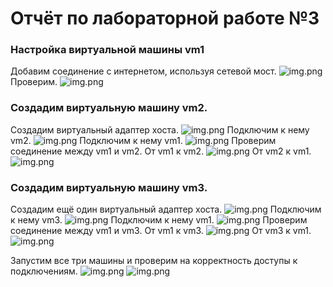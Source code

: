 # Отчёт по лабораторной работе №3

### Настройка виртуальной машины vm1

Добавим соединение с интернетом, используя сетевой мост.
![img.png](images/vm1_with_internet.png)
Проверим.
![img.png](images/check_connection_vm1_with_internet.png)

### Создадим виртуальную машину vm2.

Создадим виртуальный адаптер хоста.
![img.png](images/virt_net_1.png)
Подключим к нему vm2.
![img.png](images/vm2_net_with_vm1.png)
Подключим к нему vm1.
![img.png](images/vm1_net_with_vm2.png)
Проверим соединение между vm1 и vm2. От vm1 к vm2.
![img.png](images/check_con_vm1_with_vm2.png)
От vm2 к vm1.
![img.png](images/check_con_vm2_with_vm1.png)

### Создадим виртуальную машину vm3.

Создадим ещё один виртуальный адаптер хоста.
![img.png](images/virt_net_2.png)
Подключим к нему vm3.
![img.png](images/vm3_net_with_vm1.png)
Подключим к нему vm1.
![img.png](images/vm1_net_with_vm3.png)
Проверим соединение между vm1 и vm3. От vm1 к vm3.
![img.png](images/check_con_vm1_with_vm3.png)
От vm3 к vm1.
![img.png](images/check_con_vm3_with_vm1.png)

Запустим все три машины и проверим на корректность 
доступы к подключениям.
![img.png](images/check_connection_1.png)
![img.png](images/check_connection_2.png)